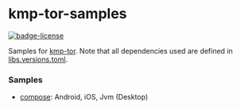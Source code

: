 # kmp-tor-samples
[![badge-license]][url-license]

Samples for [kmp-tor][url-kmp-tor]. Note that all dependencies used are defined in [libs.versions.toml](gradle/libs.versions.toml).

### Samples
- [compose](samples/compose/README.md): Android, iOS, Jvm (Desktop)

[badge-license]: https://img.shields.io/badge/license-Apache%20License%202.0-blue.svg?style=flat

[url-license]: https://www.apache.org/licenses/LICENSE-2.0
[url-kmp-tor]: https://github.com/05nelsonm/kmp-tor
